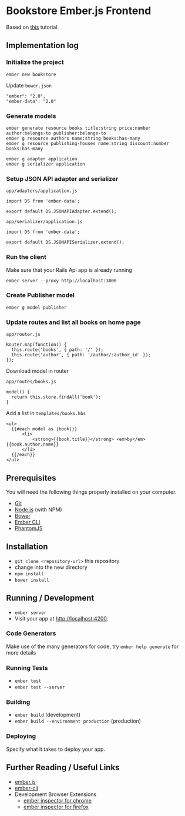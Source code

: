 # Bookstore Ember.js Frontend

Based on [this](http://emberigniter.com/modern-bridge-ember-and-rails-5-with-json-api/) tutorial.

## Implementation log

### Initialize the project

    ember new bookstore

Update `bower.json`

    "ember": "2.0",
    "ember-data": "2.0"

### Generate models

    ember generate resource books title:string price:number author:belongs-to publisher:belongs-to
    ember g resource authors name:string books:has-many
    ember g resource publishing-houses name:string discount:number books:has-many

    ember g adapter application
    ember g serializer application

### Setup JSON API adapter and serializer

`app/adapters/application.js`

    import DS from 'ember-data';

    export default DS.JSONAPIAdapter.extend();

`app/serializer/application.js`

    import DS from 'ember-data';

    export default DS.JSONAPISerializer.extend();

### Run the client

Make sure that your Rails Api app is already running

    ember server --proxy http://localhost:3000

### Create Publisher model

    ember g model publisher

### Update routes and list all books on home page

`app/router.js`

    Router.map(function() {
      this.route('books', { path: '/' });
      this.route('author', { path: '/author/:author_id' });
    });

Download model in router

`app/routes/books.js`

    model() {
      return this.store.findAll('book');
    }

Add a list in `templates/books.hbs`

    <ul>
      {{#each model as |book|}}
          <li>
              <strong>{{book.title}}</strong> <em>by</em> {{book.author.name}}
          </li>
      {{/each}}
    </ul>

## Prerequisites

You will need the following things properly installed on your computer.

* [Git](http://git-scm.com/)
* [Node.js](http://nodejs.org/) (with NPM)
* [Bower](http://bower.io/)
* [Ember CLI](http://www.ember-cli.com/)
* [PhantomJS](http://phantomjs.org/)

## Installation

* `git clone <repository-url>` this repository
* change into the new directory
* `npm install`
* `bower install`

## Running / Development

* `ember server`
* Visit your app at [http://localhost:4200](http://localhost:4200).

### Code Generators

Make use of the many generators for code, try `ember help generate` for more details

### Running Tests

* `ember test`
* `ember test --server`

### Building

* `ember build` (development)
* `ember build --environment production` (production)

### Deploying

Specify what it takes to deploy your app.

## Further Reading / Useful Links

* [ember.js](http://emberjs.com/)
* [ember-cli](http://www.ember-cli.com/)
* Development Browser Extensions
  * [ember inspector for chrome](https://chrome.google.com/webstore/detail/ember-inspector/bmdblncegkenkacieihfhpjfppoconhi)
  * [ember inspector for firefox](https://addons.mozilla.org/en-US/firefox/addon/ember-inspector/)

